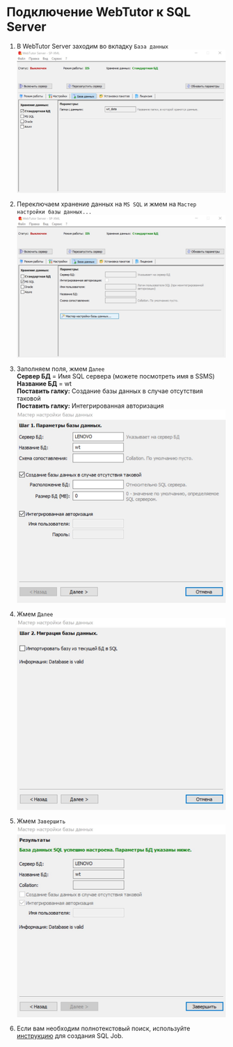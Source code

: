 # Подключение WebTutor к SQL Server

1. В WebTutor Server заходим во вкладку `База данных`![](/Development/TestSystem/ConnectingWebTutorToSQLServer/1.jpg)
2. Переключаем хранение данных на `MS SQL` и жмем на `Мастер настройки базы данных...`![](/Development/TestSystem/ConnectingWebTutorToSQLServer/2.jpg)
3. Заполняем поля, жмем `Далее`  
   **Сервер БД** = Имя SQL сервера \(можете посмотреть имя в SSMS\)  
   **Название БД** = wt  
   **Поставить галку:** Создание базы данных в случае отсутствия таковой  
   **Поставить галку:** Интегрированная авторизация![](/Development/TestSystem/ConnectingWebTutorToSQLServer/3.jpg)

4. Жмем `Далее`![](/Development/TestSystem/ConnectingWebTutorToSQLServer/4.jpg)

5. Жмем `Завершить`![](/Development/TestSystem/ConnectingWebTutorToSQLServer/5.jpg)

6. Если вам необходим полнотекстовый поиск, используйте [инструкцию](http://news.websoft.ru/view_doc.html?mode=doc&doc_id=5900009198344233435) для создания SQL Job.



